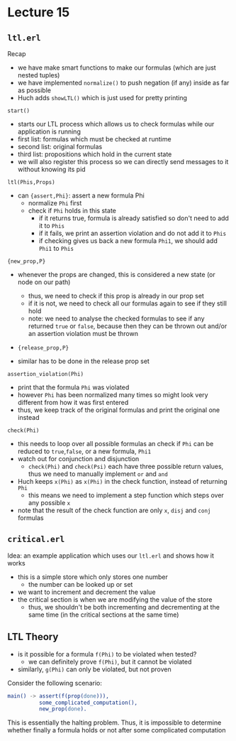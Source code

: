 # Lecture 15

## `ltl.erl`

Recap

- we have make smart functions to make our formulas (which are just nested tuples)
- we have implemented `normalize()` to push negation (if any) inside as far as possible
- Huch adds `showLTL()` which is just used for pretty printing

`start()`

- starts our LTL process which allows us to check formulas while our application is running
- first list: formulas which must be checked at runtime
- second list: original formulas
- third list: propositions which hold in the current state
- we will also register this process so we can directly send messages to it without knowing its pid

`ltl(Phis,Props)`
- can `{assert,Phi}`: assert a new formula Phi
  - normalize `Phi` first
  - check if `Phi` holds in this state
    - if it returns true, formula is already satisfied so don't need to add it to `Phis`
    - if it fails, we print an assertion violation and do not add it to `Phis`
    - if checking gives us back a new formula `Phi1`, we should add `Phi1` to `Phis`

`{new_prop,P}`

- whenever the props are changed, this is considered a new state (or node on our path)
  - thus, we need to check if this prop is already in our prop set
  - if it is not, we need to check all our formulas again to see if they still hold
  - note: we need to analyse the checked formulas to see if any returned `true` or `false`, because then they can be thrown out and/or an assertion violation must be thrown

- `{release_prop,P}`

- similar has to be done in the release prop set

`assertion_violation(Phi)`

- print that the formula `Phi` was violated
- however `Phi` has been normalized many times so might look very different from how it was first entered
- thus, we keep track of the original formulas and print the original one instead

`check(Phi)`

- this needs to loop over all possible formulas an check if `Phi` can be reduced to `true`,`false`, or a new formula, `Phi1`
- watch out for conjunction and disjunction
  - `check(Phi)` and `check(Psi)` each have three possible return values, thus we need to manually implement `or` and `and`
- Huch keeps `x(Phi)` as `x(Phi)` in the check function, instead of returning `Phi`
  - this means we need to implement a step function which steps over any possible `x`
- note that the result of the check function are only `x`, `disj` and `conj` formulas

## `critical.erl`
Idea: an example application which uses our `ltl.erl` and shows how it works

- this is a simple store which only stores one number
  - the number can be looked up or set
- we want to increment and decrement the value
- the critical section is when we are modifying the value of the store
  - thus, we shouldn't be both incrementing and decrementing at the same time (in the critical sections at the same time)


## LTL Theory
- is it possible for a formula `f(Phi)` to be violated when tested?
  - we can definitely prove `f(Phi)`, but it cannot be violated
- similarly, `g(Phi)` can only be violated, but not proven

Consider the following scenario:

```erl
main() -> assert(f(prop(done))),
          some_complicated_computation(),
          new_prop(done).
```

This is essentially the halting problem. Thus, it is impossible to determine whether finally a formula holds or not after some complicated computation
